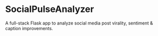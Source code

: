 # SocialPulseAnalyzer
A full-stack Flask app to analyze social media post virality, sentiment &amp; caption improvements.
